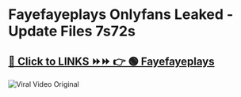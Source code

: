 
 # Fayefayeplays Onlyfans Leaked - Update Files 7s72s

## <h2><a href="https://clipsfans.com/Fayefayeplays&ref=git">🔗 Click to LINKS ⏩⏩ 👉 🟢 Fayefayeplays </a></h2>

<a href="https://clipsfans.com/Fayefayeplays&ref=git" rel="nofollow" data-target="animated-image.originalLink"><img src="https://i.ibb.co.com/xMMVF88/686577567.gif" alt="Viral Video Original" style="max-width: 100%; display: inline-block;" data-target="animated-image.originalImage"></a>

